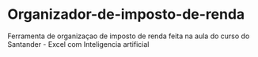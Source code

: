# Organizador-de-imposto-de-renda
Ferramenta de organizaçao de imposto de renda feita na aula do curso do Santander - Excel com Inteligencia artificial
